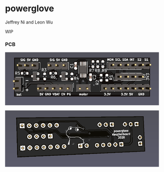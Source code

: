 # powerglove

Jeffrey Ni and Leon Wu

WIP

### PCB

![PCB Front](img/pcb_front.png)

![PCB Back](img/pcb_back.png)